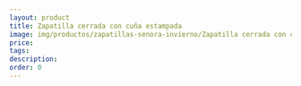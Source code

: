 ```yaml
---
layout: product
title: Zapatilla cerrada con cuña estampada
image: img/productos/zapatillas-senora-invierno/Zapatilla cerrada con cuña estampada.webp
price: 
tags: 
description: 
order: 0
---
```


